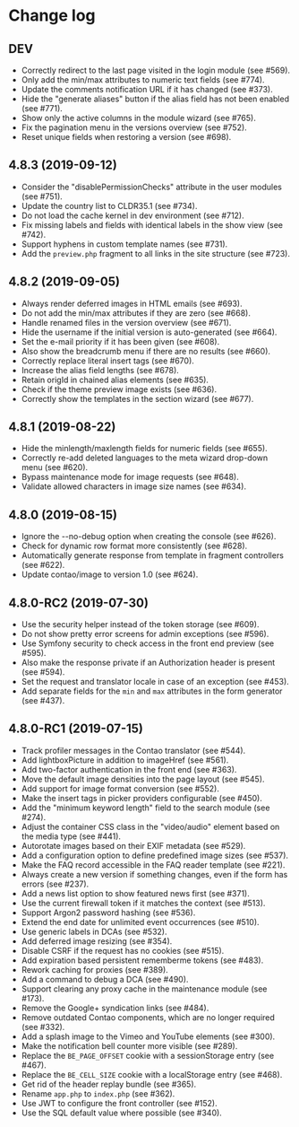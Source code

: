 # Change log

## DEV

 * Correctly redirect to the last page visited in the login module (see #569).
 * Only add the min/max attributes to numeric text fields (see #774).
 * Update the comments notification URL if it has changed (see #373).
 * Hide the "generate aliases" button if the alias field has not been enabled (see #771).
 * Show only the active columns in the module wizard (see #765).
 * Fix the pagination menu in the versions overview (see #752).
 * Reset unique fields when restoring a version (see #698).

## 4.8.3 (2019-09-12)

 * Consider the "disablePermissionChecks" attribute in the user modules (see #751).
 * Update the country list to CLDR35.1 (see #734).
 * Do not load the cache kernel in dev environment (see #712).
 * Fix missing labels and fields with identical labels in the show view (see #742).
 * Support hyphens in custom template names (see #731).
 * Add the `preview.php` fragment to all links in the site structure (see #723).

## 4.8.2 (2019-09-05)

 * Always render deferred images in HTML emails (see #693).
 * Do not add the min/max attributes if they are zero (see #668).
 * Handle renamed files in the version overview (see #671).
 * Hide the username if the initial version is auto-generated (see #664).  
 * Set the e-mail priority if it has been given (see #608).
 * Also show the breadcrumb menu if there are no results (see #660).
 * Correctly replace literal insert tags (see #670).
 * Increase the alias field lengths (see #678).
 * Retain origId in chained alias elements (see #635).
 * Check if the theme preview image exists (see #636).
 * Correctly show the templates in the section wizard (see #677).

## 4.8.1 (2019-08-22)

 * Hide the minlength/maxlength fields for numeric fields (see #655).
 * Correctly re-add deleted languages to the meta wizard drop-down menu (see #620).
 * Bypass maintenance mode for image requests (see #648).
 * Validate allowed characters in image size names (see #634).

## 4.8.0 (2019-08-15)

 * Ignore the --no-debug option when creating the console (see #626).
 * Check for dynamic row format more consistently (see #628).
 * Automatically generate response from template in fragment controllers (see #622).
 * Update contao/image to version 1.0 (see #624).

## 4.8.0-RC2 (2019-07-30)

 * Use the security helper instead of the token storage (see #609).
 * Do not show pretty error screens for admin exceptions (see #596).
 * Use Symfony security to check access in the front end preview (see #595).
 * Also make the response private if an Authorization header is present (see #594).
 * Set the request and translator locale in case of an exception (see #453).
 * Add separate fields for the `min` and `max` attributes in the form generator (see #437).

## 4.8.0-RC1 (2019-07-15)

 * Track profiler messages in the Contao translator (see #544).
 * Add lightboxPicture in addition to imageHref (see #561).
 * Add two-factor authentication in the front end (see #363).
 * Move the default image densities into the page layout (see #545).
 * Add support for image format conversion (see #552).
 * Make the insert tags in picker providers configurable (see #450).
 * Add the "minimum keyword length" field to the search module (see #274).
 * Adjust the container CSS class in the "video/audio" element based on the media type (see #441).
 * Autorotate images based on their EXIF metadata (see #529).
 * Add a configuration option to define predefined image sizes (see #537).
 * Make the FAQ record accessible in the FAQ reader template (see #221).
 * Always create a new version if something changes, even if the form has errors (see #237).
 * Add a news list option to show featured news first (see #371).
 * Use the current firewall token if it matches the context (see #513).
 * Support Argon2 password hashing (see #536).
 * Extend the end date for unlimited event occurrences (see #510).
 * Use generic labels in DCAs (see #532).
 * Add deferred image resizing (see #354).
 * Disable CSRF if the request has no cookies (see #515).
 * Add expiration based persistent rememberme tokens (see #483).
 * Rework caching for proxies (see #389).
 * Add a command to debug a DCA (see #490).
 * Support clearing any proxy cache in the maintenance module (see #173).
 * Remove the Google+ syndication links (see #484).
 * Remove outdated Contao components, which are no longer required (see #332).
 * Add a splash image to the Vimeo and YouTube elements (see #300).
 * Make the notification bell counter more visible (see #289).
 * Replace the `BE_PAGE_OFFSET` cookie with a sessionStorage entry (see #467).
 * Replace the `BE_CELL_SIZE` cookie with a localStorage entry (see #468).
 * Get rid of the header replay bundle (see #365).
 * Rename `app.php` to `index.php` (see #362).
 * Use JWT to configure the front controller (see #152).
 * Use the SQL default value where possible (see #340).
